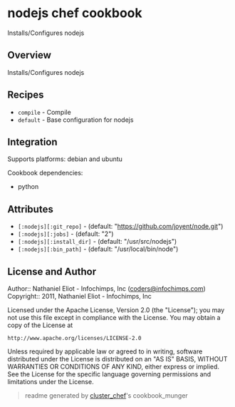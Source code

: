 # nodejs chef cookbook

Installs/Configures nodejs

## Overview

Installs/Configures nodejs

## Recipes 

* `compile`                  - Compile
* `default`                  - Base configuration for nodejs

## Integration

Supports platforms: debian and ubuntu

Cookbook dependencies:
* python


## Attributes

* `[:nodejs][:git_repo]`              -  (default: "https://github.com/joyent/node.git")
* `[:nodejs][:jobs]`                  -  (default: "2")
* `[:nodejs][:install_dir]`           -  (default: "/usr/src/nodejs")
* `[:nodejs][:bin_path]`              -  (default: "/usr/local/bin/node")

## License and Author

Author::                Nathaniel Eliot - Infochimps, Inc (<coders@infochimps.com>)
Copyright::             2011, Nathaniel Eliot - Infochimps, Inc

Licensed under the Apache License, Version 2.0 (the "License");
you may not use this file except in compliance with the License.
You may obtain a copy of the License at

    http://www.apache.org/licenses/LICENSE-2.0

Unless required by applicable law or agreed to in writing, software
distributed under the License is distributed on an "AS IS" BASIS,
WITHOUT WARRANTIES OR CONDITIONS OF ANY KIND, either express or implied.
See the License for the specific language governing permissions and
limitations under the License.

> readme generated by [cluster_chef](http://github.com/infochimps/cluster_chef)'s cookbook_munger
